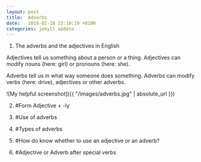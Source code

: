 ```yaml
---
layout: post
title:  Adverbs 
date:   2018-02-18 22:10:19 +0100
categories: jekyll update
---
```

1. The adverbs and the adjectives in English

Adjectives tell us something about a person or a thing. Adjectives can modify nouns (here: girl) or pronouns (here: she).

Adverbs tell us in what way someone does something. Adverbs can modify verbs (here: drive), adjectives or other adverbs.


![My helpful screenshot]({{ "/images/adverbs.jpg" | absolute_url }})

2. #Form 
Adjective + -ly


3. #Use of adverbs 


4. #Types of adverbs


5. #How do know whether to use an adjective or an adverb? 


6. #Adjective or Adverb after special verbs 
 



